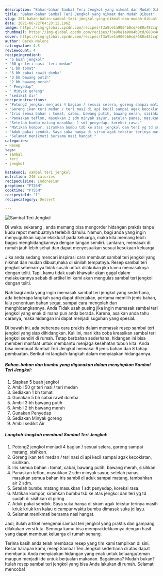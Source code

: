 ```yaml
---
description: "Bahan-bahan Sambal Teri Jengkol yang nikmat dan Mudah Dibuat"
title: "Bahan-bahan Sambal Teri Jengkol yang nikmat dan Mudah Dibuat"
slug: 251-bahan-bahan-sambal-teri-jengkol-yang-nikmat-dan-mudah-dibuat
date: 2021-06-22T04:20:12.196Z
image: https://img-global.cpcdn.com/recipes/f3a9be1a9004b0cd/680x482cq70/sambal-teri-jengkol-foto-resep-utama.jpg
thumbnail: https://img-global.cpcdn.com/recipes/f3a9be1a9004b0cd/680x482cq70/sambal-teri-jengkol-foto-resep-utama.jpg
cover: https://img-global.cpcdn.com/recipes/f3a9be1a9004b0cd/680x482cq70/sambal-teri-jengkol-foto-resep-utama.jpg
author: Derek Malone
ratingvalue: 4.5
reviewcount: 4
recipeingredient:
- "5 buah jengkol"
- "50 gr teri nasi  teri medan"
- "1 bh tomat"
- "5 bh cabai rawit domba"
- "3 bh bawang putih"
- "2 bh bawang merah"
- " Penyedap"
- " Minyak goreng"
- "sedikit Air"
recipeinstructions:
- "Potong2 jengkol menjadi 4 bagian / sesuai selera, goreng sampai matang, sisihkan."
- "Goreng ikan teri medan / teri nasi di api kecil sampai agak kecoklatan, sisihkan."
- "Iris semua bahan : tomat, cabai, bawang putih, bawang merah, sisihkan."
- "Panaskan teflon, masukkan 2 sdm minyak sayur, setelah panas, masukan semua bahan iris sambil di aduk sampai matang, tambahkan air 2 sdm."
- "Setelah bumbu matang masukkan 1 sdt penyedap, koreksi rasa."
- "Matikan kompor, siramkan bumbu tsb ke atas jengkol dan teri yg td sudah di sisihkan di piring."
- "Aduk pakai sendok. Saya suka hanya di siram agak tekstur terinya masih kriuk kriuk krn kalau dicampur waktu bumbu dimasak suka jd layu."
- "Selamat menikmati bersama nasi hangat."
categories:
- Resep
tags:
- sambal
- teri
- jengkol

katakunci: sambal teri jengkol 
nutrition: 246 calories
recipecuisine: Indonesian
preptime: "PT26M"
cooktime: "PT55M"
recipeyield: "1"
recipecategory: Dessert

---
```



![Sambal Teri Jengkol](https://img-global.cpcdn.com/recipes/f3a9be1a9004b0cd/680x482cq70/sambal-teri-jengkol-foto-resep-utama.jpg)

Di waktu  sekarang , anda memang bisa mengorder hidangan praktis tanpa kudu repot membuatnya terlebih dahulu. Namun, bagi anda yang ingin menyuguhkan sajian eksklusif pada keluarga, maka kita memang lebih bagus menghidangkannya dengan tangan sendiri. Lantaran, memasak di rumah jauh lebih sehat dan dapat menyesuaikan sesuai kesukaan keluarga.

Jika anda sedang mencari inspirasi cara membuat sambal teri jengkol yang nikmat dan mudah dibuat,maka di sinilah tempatnya. Resep sambal teri jengkol  sebenarnya tidak susah untuk dilakukan jika kamu memasaknya dengan teliti. Tapi, kamu tidak usah khawatir akan gagal dalam melakukannya 
sebab di artikel ini kami akan mengulas sambal teri jengkol dengan teliti.  



Nah bagi anda yang ingin memasak sambal teri jengkol yang sederhana, ada beberapa langkah yang dapat dikerjakan, pertama memilih jenis bahan, lalu penentuan bahan segar, sampai cara mengolah dan menghidangkannya. Anda Tidak usah pusing jika ingin memasak sambal teri jengkol yang enak di mana pun anda berada. Karena, asalkan anda  tahu caranya, maka hidangan ini dapat menjadi suguhan yang spesial.

Di bawah ini, ada beberapa cara praktis  dalam memasak resep sambal teri jengkol yang siap dihidangkan. Kali ini, mari kita coba kreasikan sambal teri jengkol sendiri di rumah. Tetap berbahan sederhana, hidangan ini bisa memberi manfaat untuk membantu menjaga kesehatan tubuh kita. Anda bisa membuat Sambal Teri Jengkol memakai 9 jenis bahan dan 8 tahap pembuatan. Berikut ini langkah-langkah dalam menyiapkan hidangannya.

<!--inarticleads1-->

##### Bahan-bahan dan bumbu yang digunakan dalam menyiapkan Sambal Teri Jengkol:

1. Siapkan 5 buah jengkol
1. Ambil 50 gr teri nasi / teri medan
1. Sediakan 1 bh tomat
1. Gunakan 5 bh cabai rawit domba
1. Ambil 3 bh bawang putih
1. Ambil 2 bh bawang merah
1. Gunakan  Penyedap
1. Sediakan  Minyak goreng
1. Ambil sedikit Air




<!--inarticleads2-->

##### Langkah-langkah membuat Sambal Teri Jengkol:

1. Potong2 jengkol menjadi 4 bagian / sesuai selera, goreng sampai matang, sisihkan.
1. Goreng ikan teri medan / teri nasi di api kecil sampai agak kecoklatan, sisihkan.
1. Iris semua bahan : tomat, cabai, bawang putih, bawang merah, sisihkan.
1. Panaskan teflon, masukkan 2 sdm minyak sayur, setelah panas, masukan semua bahan iris sambil di aduk sampai matang, tambahkan air 2 sdm.
1. Setelah bumbu matang masukkan 1 sdt penyedap, koreksi rasa.
1. Matikan kompor, siramkan bumbu tsb ke atas jengkol dan teri yg td sudah di sisihkan di piring.
1. Aduk pakai sendok. Saya suka hanya di siram agak tekstur terinya masih kriuk kriuk krn kalau dicampur waktu bumbu dimasak suka jd layu.
1. Selamat menikmati bersama nasi hangat.




Jadi, itulah artikel mengenai  sambal teri jengkol  yang praktis dan gampang dilakukan versi kita. Semoga kamu bisa mempraktekkannya dengan hasil yang dapat membuat keluarga di rumah senang. 

Terima kasih anda telah membaca resep yang tim kami tampilkan di sini. Besar harapan kami, resep  Sambal Teri Jengkol sederhana di atas dapat membantu Anda menyiapkan hidangan yang enak untuk keluarga/teman maupun menjadi ide untuk berjualan makanan. Bagaimana? Mudah bukan? Itulah resep sambal teri jengkol yang bisa Anda lakukan di rumah. Selamat mencoba!

